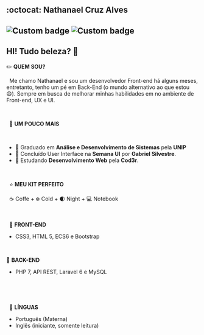 ## :octocat: Nathanael Cruz Alves

![Custom badge](https://img.shields.io/badge/-LinkedIn-blue?style=flat-square&logo=Linkedin&logoColor=white&link=https://www.linkedin.com/in/nathanael-cruz-alves/)
![Custom badge](https://img.shields.io/badge/-Gmail-c14438?style=flat-square&logo=Gmail&logoColor=white&link=mailto:nathanael.cruz.alves.pro@gmail.com)
---

## HI! Tudo beleza? 👋

:pencil2: **QUEM SOU?** 


&nbsp;
Me chamo Nathanael e sou um desenvolvedor Front-end há alguns meses, entretanto, tenho um pé em Back-End (o mundo alternativo ao que estou 😄). Sempre em busca de melhorar minhas habilidades em no ambiente de Front-end, UX e UI.


&nbsp;


&nbsp;
:star2:  **UM POUCO MAIS**


&nbsp;
* :gem: Graduado em **Análise e Desenvolvimento de Sistemas** pela **UNIP**
* :bookmark_tabs: Concluído User Interface na **Semana UI** por **Gabriel Silvestre**.
* :bookmark_tabs: Estudando **Desenvolvimento Web** pela **Cod3r**.


&nbsp;


&nbsp;
:star:  **MEU KIT PERFEITO**


&nbsp;
:coffee: Coffe +
:snowflake: Cold + 
:waxing_crescent_moon: Night + 
:computer: Notebook


&nbsp;


&nbsp;
:art: **FRONT-END**
&nbsp;
* CSS3, HTML 5, ECS6 e Bootstrap


&nbsp;


:wrench: **BACK-END**
&nbsp;
* PHP 7, API REST, Laravel 6 e MySQL


&nbsp;



&nbsp;


&nbsp;
:large_blue_diamond: **LÍNGUAS**
* Português (Materna)
* Inglês (iniciante, somente leitura)
